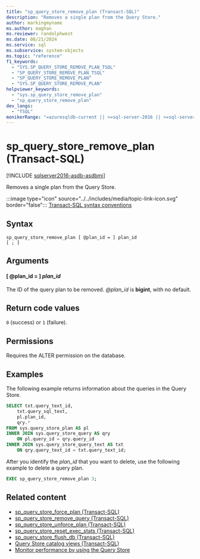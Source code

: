 ```yaml
---
title: "sp_query_store_remove_plan (Transact-SQL)"
description: "Removes a single plan from the Query Store."
author: markingmyname
ms.author: maghan
ms.reviewer: randolphwest
ms.date: 08/21/2024
ms.service: sql
ms.subservice: system-objects
ms.topic: "reference"
f1_keywords:
  - "SYS.SP_QUERY_STORE_REMOVE_PLAN_TSQL"
  - "SP_QUERY_STORE_REMOVE_PLAN_TSQL"
  - "SP_QUERY_STORE_REMOVE_PLAN"
  - "SYS.SP_QUERY_STORE_REMOVE_PLAN"
helpviewer_keywords:
  - "sys.sp_query_store_remove_plan"
  - "sp_query_store_remove_plan"
dev_langs:
  - "TSQL"
monikerRange: "=azuresqldb-current || >=sql-server-2016 || >=sql-server-linux-2017 || =azuresqldb-mi-current"
---
```

# sp_query_store_remove_plan (Transact-SQL)

[!INCLUDE [sqlserver2016-asdb-asdbmi](../../includes/applies-to-version/sqlserver2016-asdb-asdbmi.md)]

Removes a single plan from the Query Store.

:::image type="icon" source="../../includes/media/topic-link-icon.svg" border="false"::: [Transact-SQL syntax conventions](../../t-sql/language-elements/transact-sql-syntax-conventions-transact-sql.md)

## Syntax

```syntaxsql
sp_query_store_remove_plan [ @plan_id = ] plan_id
[ ; ]
```

## Arguments

#### [ @plan_id = ] *plan_id*

The ID of the query plan to be removed. *@plan_id* is **bigint**, with no default.

## Return code values

`0` (success) or `1` (failure).

## Permissions

Requires the ALTER permission on the database.

## Examples

The following example returns information about the queries in the Query Store.

```sql
SELECT txt.query_text_id,
    txt.query_sql_text,
    pl.plan_id,
    qry.*
FROM sys.query_store_plan AS pl
INNER JOIN sys.query_store_query AS qry
    ON pl.query_id = qry.query_id
INNER JOIN sys.query_store_query_text AS txt
    ON qry.query_text_id = txt.query_text_id;
```

After you identify the *plan_id* that you want to delete, use the following example to delete a query plan.

```sql
EXEC sp_query_store_remove_plan 3;
```

## Related content

- [sp_query_store_force_plan (Transact-SQL)](sp-query-store-force-plan-transact-sql.md)
- [sp_query_store_remove_query (Transact-SQL)](sp-query-store-remove-query-transact-sql.md)
- [sp_query_store_unforce_plan (Transact-SQL)](sp-query-store-unforce-plan-transact-sql.md)
- [sp_query_store_reset_exec_stats (Transact-SQL)](sp-query-store-reset-exec-stats-transact-sql.md)
- [sp_query_store_flush_db (Transact-SQL)](sp-query-store-flush-db-transact-sql.md)
- [Query Store catalog views (Transact-SQL)](../system-catalog-views/query-store-catalog-views-transact-sql.md)
- [Monitor performance by using the Query Store](../performance/monitoring-performance-by-using-the-query-store.md)

